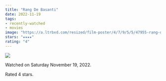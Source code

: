 ```yaml
---
title: "Rang De Basanti"
date: 2022-11-19
tags:
- recently-watched
- movies
image: "https://a.ltrbxd.com/resized/film-poster/4/7/9/5/5/47955-rang-de-basanti-0-600-0-900-crop.jpg?v=8914b4872e"
stars: "★★★★"
rating: "4"
---
```


<div class="letterboxd-movie-data-content">
   <p><img src="https://a.ltrbxd.com/resized/film-poster/4/7/9/5/5/47955-rang-de-basanti-0-600-0-900-crop.jpg?v=8914b4872e"/></p> <p>Watched on Saturday November 19, 2022.</p> 
  <p>Rated 4 stars.<p>
  <div class="float-clear"></div>
</div>